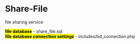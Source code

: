 # Share-File
file sharing service

<mark><b>file database</b></mark> - share_file.sql <br>
<mark><b>file database connection settings</b></mark> - includes/bd_connection.php
